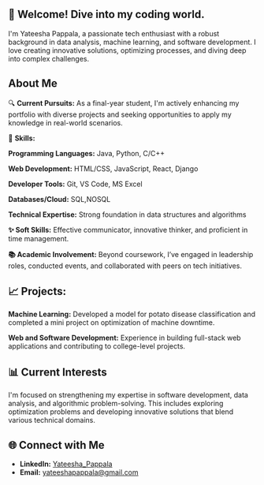 ## 👋 Welcome! Dive into my coding world.

I'm Yateesha Pappala, a passionate tech enthusiast with a robust background in data analysis, machine learning, and software development. I love creating innovative solutions, optimizing processes, and diving deep into complex challenges.

## About Me
🔍 **Current Pursuits:** As a final-year student, I'm actively enhancing my portfolio with diverse projects and seeking opportunities to apply my knowledge in real-world scenarios.

🌱 **Skills:**

**Programming Languages:** Java, Python, C/C++

**Web Development:** HTML/CSS, JavaScript, React, Django

**Developer Tools:** Git, VS Code, MS Excel

**Databases/Cloud:** SQL,NOSQL

**Technical Expertise:** Strong foundation in data structures and algorithms

**✨ Soft Skills:** Effective communicator, innovative thinker, and proficient in time management.

**📚 Academic Involvement:** Beyond coursework, I’ve engaged in leadership roles, conducted events, and collaborated with peers on tech initiatives.

## 📈 Projects:
**Machine Learning:** Developed a model for potato disease classification and completed a mini project on optimization of machine downtime.

**Web and Software Development:** Experience in building full-stack web applications and contributing to college-level projects.

## 📊 Current Interests

I'm focused on strengthening my expertise in software development, data analysis, and algorithmic problem-solving. This includes exploring optimization problems and developing innovative solutions that blend various technical domains.

## 🌐 Connect with Me
- **LinkedIn:** [Yateesha_Pappala](https://www.linkedin.com/in/yateesha-pappala-11047922a/)
- **Email:** [yateeshapappala@gmail.com](mailto:yateeshapappala@gmail.com)
